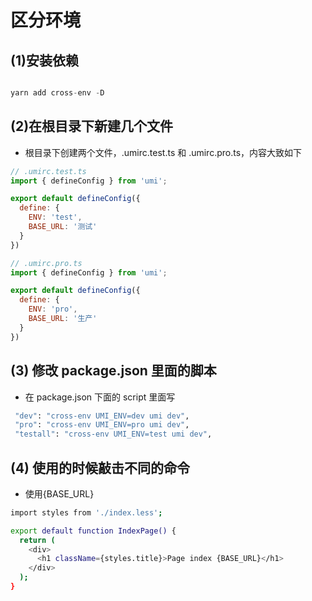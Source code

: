# 区分环境

## (1)安装依赖

```javascript

yarn add cross-env -D

```

## (2)在根目录下新建几个文件

- 根目录下创建两个文件，.umirc.test.ts 和 .umirc.pro.ts，内容大致如下

```javascript
// .umirc.test.ts
import { defineConfig } from 'umi';

export default defineConfig({
  define: {
    ENV: 'test',
    BASE_URL: '测试'
  }
})

// .umirc.pro.ts
import { defineConfig } from 'umi';

export default defineConfig({
  define: {
    ENV: 'pro',
    BASE_URL: '生产'
  }
})

```

## (3) 修改 package.json 里面的脚本

- 在 package.json 下面的 script 里面写

```bash
 "dev": "cross-env UMI_ENV=dev umi dev",
 "pro": "cross-env UMI_ENV=pro umi dev",
 "testall": "cross-env UMI_ENV=test umi dev",
```

## (4) 使用的时候敲击不同的命令

- 使用{BASE_URL}

```bash
import styles from './index.less';

export default function IndexPage() {
  return (
    <div>
      <h1 className={styles.title}>Page index {BASE_URL}</h1>
    </div>
  );
}

```
